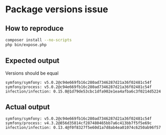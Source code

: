 # Package versions issue

## How to reproduce

```bash
composer install --no-scripts
php bin/expose.php
```

## Expected output
Versions should be equal
```
symfony/symfony: v5.0.2@c94e669fb16c280ad7346287d21a36f02481c54f
symfony/process: v5.0.2@c94e669fb16c280ad7346287d21a36f02481c54f
infection/infection: 0.15.0@1d79de53cbc1dfa902e1ea4afba6c3f0214d5224
```

## Actual output
```
symfony/symfony: v5.0.2@c94e669fb16c280ad7346287d21a36f02481c54f
symfony/process: v4.3.2@856d35814cf287480465bb7a6c413bb7f5f5e69c
infection/infection: 0.13.4@f0f8327f5e60d1a7d8ab4ea01074c6250ab96f57
```
